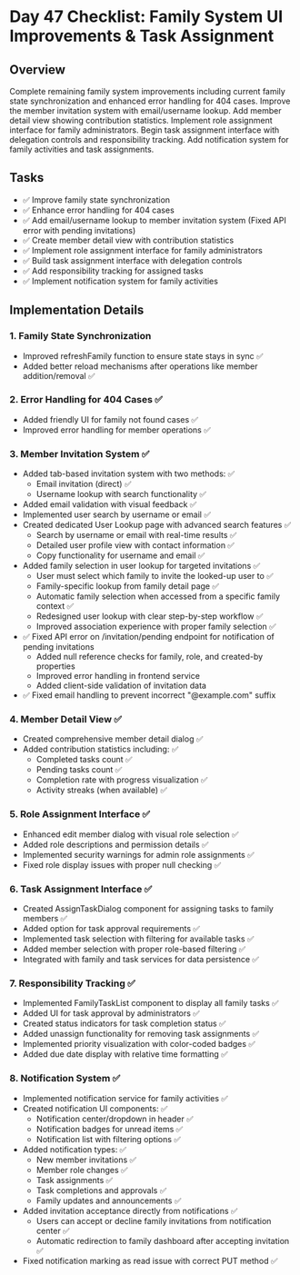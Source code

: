 # Day 47 Checklist: Family System UI Improvements & Task Assignment

## Overview
Complete remaining family system improvements including current family state synchronization and enhanced error handling for 404 cases. Improve the member invitation system with email/username lookup. Add member detail view showing contribution statistics. Implement role assignment interface for family administrators. Begin task assignment interface with delegation controls and responsibility tracking. Add notification system for family activities and task assignments.

## Tasks
- ✅ Improve family state synchronization
- ✅ Enhance error handling for 404 cases
- ✅ Add email/username lookup to member invitation system (Fixed API error with pending invitations)
- ✅ Create member detail view with contribution statistics
- ✅ Implement role assignment interface for family administrators
- ✅ Build task assignment interface with delegation controls
- ✅ Add responsibility tracking for assigned tasks
- ✅ Implement notification system for family activities

## Implementation Details

### 1. Family State Synchronization
- Improved refreshFamily function to ensure state stays in sync ✅
- Added better reload mechanisms after operations like member addition/removal ✅

### 2. Error Handling for 404 Cases ✅
- Added friendly UI for family not found cases ✅
- Improved error handling for member operations ✅

### 3. Member Invitation System ✅
- Added tab-based invitation system with two methods: ✅
  - Email invitation (direct) ✅
  - Username lookup with search functionality ✅
- Added email validation with visual feedback ✅
- Implemented user search by username or email ✅
- Created dedicated User Lookup page with advanced search features ✅
  - Search by username or email with real-time results ✅
  - Detailed user profile view with contact information ✅
  - Copy functionality for username and email ✅
- Added family selection in user lookup for targeted invitations ✅
  - User must select which family to invite the looked-up user to ✅
  - Family-specific lookup from family detail page ✅
  - Automatic family selection when accessed from a specific family context ✅
  - Redesigned user lookup with clear step-by-step workflow ✅
  - Improved association experience with proper family selection ✅
- ✅ Fixed API error on /invitation/pending endpoint for notification of pending invitations
  - Added null reference checks for family, role, and created-by properties
  - Improved error handling in frontend service
  - Added client-side validation of invitation data
- ✅ Fixed email handling to prevent incorrect "@example.com" suffix

### 4. Member Detail View ✅
- Created comprehensive member detail dialog ✅
- Added contribution statistics including: ✅
  - Completed tasks count ✅
  - Pending tasks count ✅
  - Completion rate with progress visualization ✅
  - Activity streaks (when available) ✅

### 5. Role Assignment Interface ✅
- Enhanced edit member dialog with visual role selection ✅
- Added role descriptions and permission details ✅
- Implemented security warnings for admin role assignments ✅
- Fixed role display issues with proper null checking ✅

### 6. Task Assignment Interface ✅
- Created AssignTaskDialog component for assigning tasks to family members ✅
- Added option for task approval requirements ✅
- Implemented task selection with filtering for available tasks ✅
- Added member selection with proper role-based filtering ✅
- Integrated with family and task services for data persistence ✅

### 7. Responsibility Tracking ✅
- Implemented FamilyTaskList component to display all family tasks ✅
- Added UI for task approval by administrators ✅
- Created status indicators for task completion status ✅
- Added unassign functionality for removing task assignments ✅
- Implemented priority visualization with color-coded badges ✅
- Added due date display with relative time formatting ✅

### 8. Notification System ✅
- Implemented notification service for family activities ✅
- Created notification UI components: ✅
  - Notification center/dropdown in header ✅
  - Notification badges for unread items ✅
  - Notification list with filtering options ✅
- Added notification types: ✅
  - New member invitations ✅
  - Member role changes ✅
  - Task assignments ✅
  - Task completions and approvals ✅
  - Family updates and announcements ✅
- Added invitation acceptance directly from notifications ✅
  - Users can accept or decline family invitations from notification center ✅
  - Automatic redirection to family dashboard after accepting invitation ✅
- Fixed notification marking as read issue with correct PUT method ✅ 